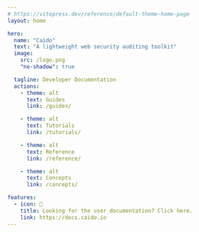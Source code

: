 ```yaml
---
# https://vitepress.dev/reference/default-theme-home-page
layout: home

hero:
  name: "Caido"
  text: "A lightweight web security auditing toolkit"
  image:
    src: /logo.png
    "no-shadow": true

  tagline: Developer Documentation
  actions:
    - theme: alt
      text: Guides
      link: /guides/

    - theme: alt
      text: Tutorials
      link: /tutorials/

    - theme: alt
      text: Reference
      link: /reference/

    - theme: alt
      text: Concepts
      link: /concepts/

features:
  - icon: 👤
    title: Looking for the user documentation? Click here.
    link: https://docs.caido.io
---
```

